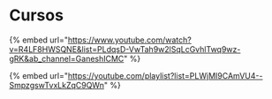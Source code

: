 # Cursos

{% embed url="https://www.youtube.com/watch?v=R4LF8HWSQNE&list=PLdqsD-VwTah9w2lSqLcGvhlTwq9wz-gRK&ab_channel=GaneshICMC" %}

{% embed url="https://youtube.com/playlist?list=PLWjMI9CAmVU4--SmpzgswTvxLkZqC9QWn" %}
